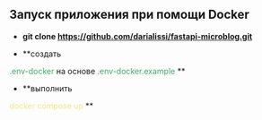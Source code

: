 ## Запуск приложения при помощи Docker

- **git clone <https://github.com/darialissi/fastapi-microblog.git>**

- **создать 
<span style="color: #47A76A">
.env-docker
</span> 
на основе 
<span style="color: #47A76A">
.env-docker.example
</span>**

- **выполнить 
<span style="color: #F0E68C">
docker compose up
</span>**


